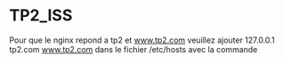 # TP2_ISS 
Pour que le nginx repond a tp2 et www.tp2.com veuillez ajouter 127.0.0.1  tp2.com www.tp2.com dans le fichier /etc/hosts avec la commande
```bash sudo nano /etc/hosts
